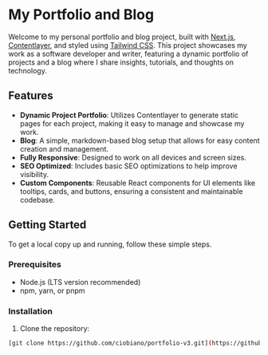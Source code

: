 # My Portfolio and Blog

Welcome to my personal portfolio and blog project, built with [Next.js](https://nextjs.org/), [Contentlayer](https://www.contentlayer.dev/), and styled using [Tailwind CSS](https://tailwindcss.com/). This project showcases my work as a software developer and writer, featuring a dynamic portfolio of projects and a blog where I share insights, tutorials, and thoughts on technology.

## Features

- **Dynamic Project Portfolio**: Utilizes Contentlayer to generate static pages for each project, making it easy to manage and showcase my work.
- **Blog**: A simple, markdown-based blog setup that allows for easy content creation and management.
- **Fully Responsive**: Designed to work on all devices and screen sizes.
- **SEO Optimized**: Includes basic SEO optimizations to help improve visibility.
- **Custom Components**: Reusable React components for UI elements like tooltips, cards, and buttons, ensuring a consistent and maintainable codebase.

## Getting Started

To get a local copy up and running, follow these simple steps.

### Prerequisites

- Node.js (LTS version recommended)
- npm, yarn, or pnpm

### Installation

1. Clone the repository:

```bash
[git clone https://github.com/ciobiano/portfolio-v3.git](https://github.com/ciobiano/portfolio-v3.git)
